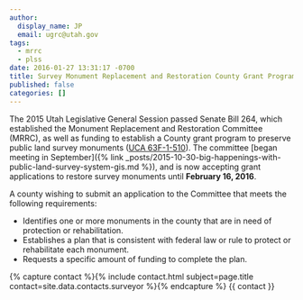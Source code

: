 ```yaml
---
author:
  display_name: JP
  email: ugrc@utah.gov
tags:
  - mrrc
  - plss
date: 2016-01-27 13:31:17 -0700
title: Survey Monument Replacement and Restoration County Grant Program
published: false
categories: []
---
```

The 2015 Utah Legislative General Session passed Senate Bill 264, which established the Monument Replacement and Restoration Committee (MRRC), as well as funding to establish a County grant program to preserve public land survey monuments ([UCA 63F-1-510](https://le.utah.gov/xcode/Title63F/Chapter1/63F-1-S510.html)). The committee [began meeting in September]({% link _posts/2015-10-30-big-happenings-with-public-land-survey-system-gis.md %}), and is now accepting grant applications to restore survey monuments until <strong>February 16, 2016</strong>.

A county wishing to submit an application to the Committee that meets the following requirements:

- Identifies one or more monuments in the county that are in need of protection or rehabilitation.
- Establishes a plan that is consistent with federal law or rule to protect or rehabilitate each monument.
- Requests a specific amount of funding to complete the plan.

{% capture contact %}{% include contact.html subject=page.title contact=site.data.contacts.surveyor %}{% endcapture %}
{{ contact }}
